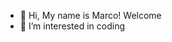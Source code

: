- 👋 Hi, My name is Marco! Welcome
- 👀 I’m interested in coding 



<!---
marcoyl/marcoyl is a ✨ special ✨ repository because its `README.md` (this file) appears on your GitHub profile.
You can click the Preview link to take a look at your changes.
--->
